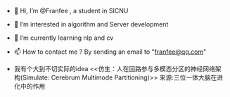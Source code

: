 - 👋 Hi, I’m @Franfee , a student in SICNU
- 👀 I’m interested in algorithm and Server development
- 🌱 I’m currently learning nlp and cv
- 📫 How to contact me ? By sending an email to "franfee@qq.com"

- 我有个大到不切实际的idea <<仿生：人在回路参与多模态分区的神经网络架构(Simulate: Cerebrum Multimode Partitioning)>> 
来源:三位一体大脑在进化中的作用

<!---
Franfee/Franfee is a ✨ special ✨ repository because its `README.md` (this file) appears on your GitHub profile.
You can click the Preview link to take a look at your changes.
--->
